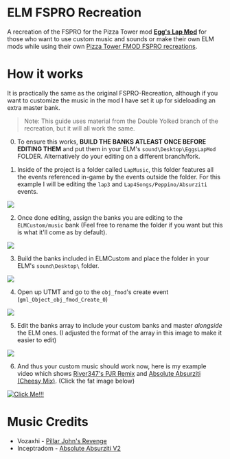 # ELM FSPRO Recreation
A recreation of the FSPRO for the Pizza Tower mod [**Egg's Lap Mod**](https://gamebanana.com/mods/464912) for those who want to use custom music and sounds or make their own ELM mods while using their own [Pizza Tower FMOD FSPRO recreations](https://github.com/Raltyro/PT-FSPRO-Recreation).
# How it works
It is practically the same as the original FSPRO-Recreation,  although if you want to customize the music in the mod I have set it up for sideloading an extra master bank.
> Note: This guide uses material from the Double Yolked branch of the recreation,  but it will all work the same.

0. To ensure this works,  **BUILD THE BANKS ATLEAST ONCE BEFORE EDITING THEM** and put them in your ELM's `sound\Desktop\EggsLapMod` FOLDER.  Alternatively do your editing on a different branch/fork.

1. Inside of the project is a folder called `LapMusic`,  this folder features all the events referenced in-game by the events outside the folder.  For this example I will be editing the `lap3` and `Lap4Songs/Peppino/Absurziti` events.

![](https://i.postimg.cc/gkXpV0ty/LapMusic.png)

2. Once done editing,  assign the banks you are editing to the `ELMCustom/music` bank (Feel free to rename the folder if you want but this is what it'll come as by default).
   
![](https://i.postimg.cc/QdG2cJTs/Assigning.png)

3. Build the banks included in ELMCustom and place the folder in your ELM's `sound\Desktop\` folder.
   
![](https://i.postimg.cc/3w9z5MbJ/Folder-placement.png)

4. Open up UTMT and go to the `obj_fmod`'s create event (`gml_Object_obj_fmod_Create_0`)
    
![](https://i.postimg.cc/tT6qX40N/fmod-create.png)

5. Edit the banks array to include your custom banks and master *alongside* the ELM ones. (I adjusted the format of the array in this image to make it easier to edit)
    
![](https://i.postimg.cc/1tjTXGQk/Bank-array.png)

6. And thus your custom music should work now,  here is my example video which shows [River347's PJR Remix](https://www.youtube.com/watch?v=CUUn6xCTT7U) and [Absolute Absurziti (Cheesy Mix)](https://www.youtube.com/watch?v=GPHvp9Y5aJM). (Click the fat image below)
   
[![Click Me!!!](https://i.postimg.cc/GtMfB6yh/ELMFSPRO-CMD.png)](https://youtu.be/4FdvZ3OTCYw)

# Music Credits
- Vozaxhi - [Pillar John's Revenge](https://www.youtube.com/watch?v=MSzReOhnxXg)
- Inceptradom - [Absolute Absurziti V2](https://www.youtube.com/watch?v=8Vqa5lfr8Sk)
